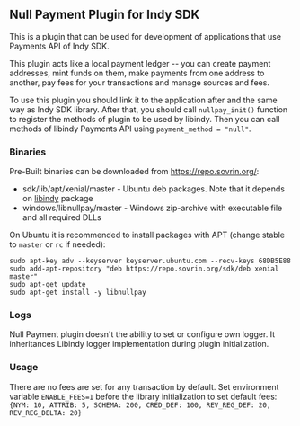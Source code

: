 ## Null Payment Plugin for Indy SDK

This is a plugin that can be used for development of applications that use Payments API of Indy SDK.

This plugin acts like a local payment ledger -- you can create payment addresses, mint funds on them, make payments from one address to another, pay fees for your transactions and manage sources and fees.

To use this plugin you should link it to the application after and the same way as Indy SDK library. After that, you should call ```nullpay_init()``` function to register the methods of plugin to be used by libindy. Then you can call methods of libindy Payments API using ```payment_method = "null"```.

### Binaries

Pre-Built binaries can be downloaded from https://repo.sovrin.org/:
* sdk/lib/apt/xenial/master - Ubuntu deb packages. Note that it depends on [libindy](../README.md) package
* windows/libnullpay/master - Windows zip-archive with executable file and all required DLLs

On Ubuntu it is recommended to install packages with APT (change stable to `master` or `rc` if needed):
```
sudo apt-key adv --keyserver keyserver.ubuntu.com --recv-keys 68DB5E88
sudo add-apt-repository "deb https://repo.sovrin.org/sdk/deb xenial master"
sudo apt-get update
sudo apt-get install -y libnullpay
```

### Logs
Null Payment plugin doesn't the ability to set or configure own logger. 
It inheritances Libindy logger implementation during plugin initialization.

### Usage
There are no fees are set for any transaction by default. Set environment variable `ENABLE_FEES=1`
before the library initialization to set default fees:
`{NYM: 10, ATTRIB: 5, SCHEMA: 200, CRED_DEF: 100, REV_REG_DEF: 20, REV_REG_DELTA: 20}`